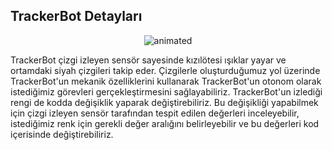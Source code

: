 ## TrackerBot Detayları 

<p align="center">
  <img src="https://user-images.githubusercontent.com/112697142/231176647-606db0a1-85d6-4fbe-8dca-565c89164e5e.gif" alt="animated" />
</p>

TrackerBot çizgi izleyen sensör sayesinde kızılötesi ışıklar yayar ve ortamdaki siyah çizgileri takip eder. Çizgilerle oluşturduğumuz yol üzerinde TrackerBot'un mekanik özelliklerini kullanarak TrackerBot'un otonom olarak istediğimiz görevleri gerçekleştirmesini sağlayabiliriz. TrackerBot'un izlediği rengi de kodda değişiklik yaparak değiştirebiliriz. Bu değişikliği yapabilmek için çizgi izleyen sensör tarafından tespit edilen değerleri inceleyebilir, istediğimiz renk için gerekli değer aralığını belirleyebilir ve bu değerleri kod içerisinde değiştirebiliriz.


